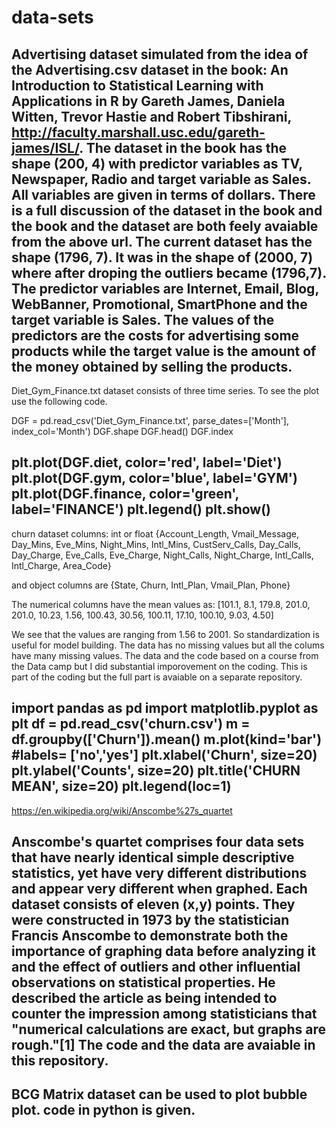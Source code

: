 # data-sets
Advertising dataset simulated from the idea of the Advertising.csv dataset in the book:  An Introduction to Statistical Learning with Applications in R
by Gareth James, Daniela Witten, Trevor Hastie and Robert Tibshirani, http://faculty.marshall.usc.edu/gareth-james/ISL/.
The dataset in the book has the shape (200, 4) with predictor variables as TV, Newspaper, Radio and target variable as Sales. All variables are given in terms of dollars.
There is a full discussion of the dataset in the book and the book and the dataset are both feely avaiable from the above url.
The current dataset has the shape (1796, 7). It was in the shape of (2000, 7) where after droping the outliers became (1796,7). The predictor variables are Internet, Email,
Blog, WebBanner, Promotional, SmartPhone and the target variable is Sales. The values of the predictors are the costs for advertising some products while the target value is
the amount of the money obtained by selling the products. 
---------------------------------------------------------------------------------------------------------------------------------------------------
Diet_Gym_Finance.txt dataset consists of three time series. To see the plot use the following code.

DGF = pd.read_csv('Diet_Gym_Finance.txt', parse_dates=['Month'], index_col='Month')
DGF.shape
DGF.head()
DGF.index

plt.plot(DGF.diet, color='red', label='Diet')
plt.plot(DGF.gym, color='blue', label='GYM')
plt.plot(DGF.finance, color='green', label='FINANCE')
plt.legend()
plt.show()
-------------------------------------------------------------------------------------------------------------------------------------------------------
churn dataset 
columns: int or float {Account_Length, Vmail_Message, Day_Mins, Eve_Mins, Night_Mins, Intl_Mins, CustServ_Calls, Day_Calls, Day_Charge, Eve_Calls,
Eve_Charge, Night_Calls, Night_Charge, Intl_Calls, Intl_Charge, Area_Code}      

and object columns are {State, Churn, Intl_Plan, Vmail_Plan, Phone}

The numerical columns have the mean values as: [101.1,	8.1,	179.8,	201.0,	201.0,	10.23,	1.56,	100.43,	30.56,	100.11,	17.10,	100.10,	9.03,	4.50]

We see that the values are ranging from 1.56 to 2001. So standardization is useful for model building.
The data has no missing values but all the colums have many missing values. The data and the code based on a course from the Data camp but I did 
substantial imporovement on the coding. This is part of the coding but the full part is avaiable on a separate repository.

import pandas as pd
import matplotlib.pyplot as plt
df = pd.read_csv('churn.csv')
m = df.groupby(['Churn']).mean()
m.plot(kind='bar')
#labels= ['no','yes']
plt.xlabel('Churn', size=20)
plt.ylabel('Counts', size=20)
plt.title('CHURN MEAN', size=20)
plt.legend(loc=1)
---------------------------------------------------------------------------------------------------------------------------------------------------------
https://en.wikipedia.org/wiki/Anscombe%27s_quartet

Anscombe's quartet comprises four data sets that have nearly identical simple descriptive statistics, yet have very different distributions and appear very different when graphed. Each dataset consists of eleven (x,y) points. They were constructed in 1973 by the statistician Francis Anscombe to demonstrate both the importance of graphing data before analyzing it and the effect of outliers and other influential observations on statistical properties. He described the article as being intended to counter the impression among statisticians that "numerical calculations are exact, but graphs are rough."[1]
The code and the data are avaiable in this repository.
----------------------------------------------------------------------------------------------------------------------------------------------------------
BCG Matrix dataset can be used to plot bubble plot. code in python is given.
----------------------------------------------------------------------------------------------------------------------------------------------------------
